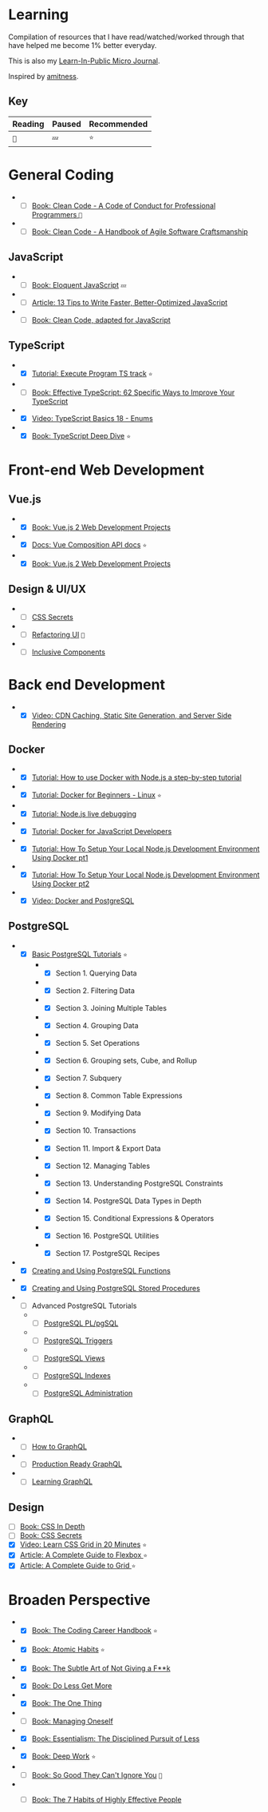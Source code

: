 # Learning
Compilation of resources that I have read/watched/worked through that have helped me become 1% better everyday.

This is also my [Learn-In-Public Micro Journal](https://learning.chiubaca.com).

Inspired by [amitness](https://github.com/amitness/learning).

## Key
| Reading | Paused | Recommended |
| --- | --- | --- |
| `👀` |`💤`| `⭐` |


# General Coding
- *[ ] [Book: Clean Code - A Code of Conduct for Professional Programmers ](https://www.goodreads.com/book/show/10284614-the-clean-coder?from_search=true&from_srp=true&qid=hjlFgvTICu&rank=2) `👀`
- *[ ] [Book: Clean Code - A Handbook of Agile Software Craftsmanship  ](https://www.goodreads.com/book/show/3735293-clean-code?from_search=true&from_srp=true&qid=hjlFgvTICu&rank=1)

## JavaScript
- *[ ] [Book: Eloquent JavaScript](https://eloquentjavascript.net/) `💤`
- *[ ] [Article: 13 Tips to Write Faster, Better-Optimized JavaScript](https://medium.com/@bretcameron/13-tips-to-write-faster-better-optimized-javascript-dc1f9ab063d8)
- *[ ] [Book: Clean Code, adapted for JavaScript](https://github.com/ryanmcdermott/clean-code-javascript)
## TypeScript
- *[X] [Tutorial: Execute Program TS track](https://www.executeprogram.com/courses/typescript) `⭐`
- *[ ] [Book: Effective TypeScript: 62 Specific Ways to Improve Your TypeScript](https://www.goodreads.com/book/show/48570456-effective-typescript?from_search=true&from_srp=true&qid=matDhX05HW&rank=1)
- *[X] [Video: TypeScript Basics 18 - Enums](https://www.youtube.com/watch?v=tkPzU-pYErk)
- *[X] [Book: TypeScript Deep Dive](https://basarat.gitbook.io/typescript/) `⭐`

# Front-end Web Development

## Vue.js
- *[X] [Book: Vue.js 2 Web Development Projects](https://www.goodreads.com/book/show/36697278-vue-js-2-web-development-projects?from_search=true&from_srp=true&qid=FBPjixxWqo&rank=1)
- *[X] [Docs: Vue Composition API docs](https://composition-api.vuejs.org/api.html#setup) `⭐`
- *[X] [Book: Vue.js 2 Web Development Projects](https://www.goodreads.com/book/show/36697278-vue-js-2-web-development-projects?from_search=true&from_srp=true&qid=kDklLmjzT9&rank=1)

## Design & UI/UX
- *[ ] [CSS Secrets](https://www.amazon.com/CSS-Secrets-Lea-Verou/dp/1449372635?tag=leaverou-20)
- *[ ] [Refactoring UI](https://www.goodreads.com/book/show/43190966-refactoring-ui) `👀`
- *[ ] [Inclusive Components](https://www.goodreads.com/book/show/41730458-inclusive-components-accessible-web-interfaces-piece-by-piece?ac=1&from_search=true&qid=TFYA3VHQKH&rank=1)

# Back end Development

- *[X] [Video: CDN Caching, Static Site Generation, and Server Side Rendering](https://www.youtube.com/watch?v=bfLFHp7Sbkg)

## Docker 
- *[X] [Tutorial: How to use Docker with Node.js a step-by-step tutorial](https://geshan.com.np/blog/2020/11/nodejs-with-docker/)
- *[X] [Tutorial: Docker for Beginners - Linux](https://training.play-with-docker.com/beginner-linux/) `⭐`
- *[X] [Tutorial: Node.js live debugging ](https://training.play-with-docker.com/nodejs-live-debugging/)
- *[X] [Tutorial: Docker for JavaScript Developers](https://www.robincussol.com/docker-for-js-devs-how-to-containerise-nodejs-apps-efficiently/)
- *[X] [Tutorial: How To Setup Your Local Node.js Development Environment Using Docker pt1](https://www.docker.com/blog/how-to-setup-your-local-node-js-development-environment-using-docker/)
- *[X] [Tutorial: How To Setup Your Local Node.js Development Environment Using Docker pt2](https://www.docker.com/blog/how-to-setup-your-local-node-js-development-environment-using-docker-part-2/)
- *[X] [Video: Docker and PostgreSQL](https://www.youtube.com/watch?v=aHbE3pTyG-Q)

## PostgreSQL
- *[X] [Basic PostgreSQL Tutorials](https://www.postgresqltutorial.com/) `⭐`
    - *[X] Section 1. Querying Data
    - *[X] Section 2. Filtering Data
    - *[X] Section 3. Joining Multiple Tables
    - *[X] Section 4. Grouping Data
    - *[X] Section 5. Set Operations
    - *[X] Section 6. Grouping sets, Cube, and Rollup
    - *[X] Section 7. Subquery
    - *[X] Section 8. Common Table Expressions
    - *[X] Section 9. Modifying Data
    - *[X] Section 10. Transactions
    - *[X] Section 11. Import & Export Data
    - *[X] Section 12. Managing Tables
    - *[X] Section 13. Understanding PostgreSQL Constraints
    - *[X] Section 14. PostgreSQL Data Types in Depth
    - *[X] Section 15. Conditional Expressions & Operators
    - *[X] Section 16. PostgreSQL Utilities
    - *[X] Section 17. PostgreSQL Recipes
- *[X] [Creating and Using PostgreSQL Functions](https://www.postgresqltutorial.com/postgresql-create-function/)
- *[X] [Creating and Using PostgreSQL Stored Procedures](https://www.postgresqltutorial.com/postgresql-create-procedure/)

- *[ ] Advanced PostgreSQL Tutorials
  - *[ ] [PostgreSQL PL/pgSQL](https://www.postgresqltutorial.com/postgresql-plpgsql/)
  - *[ ] [PostgreSQL Triggers](https://www.postgresqltutorial.com/postgresql-triggers/)
  - *[ ] [PostgreSQL Views](https://www.postgresqltutorial.com/postgresql-views/)
  - *[ ] [PostgreSQL Indexes](https://www.postgresqltutorial.com/postgresql-indexes/)
  - *[ ] [PostgreSQL Administration](https://www.postgresqltutorial.com/postgresql-administration/)
  
## GraphQL
 - *[ ] [How to GraphQL](https://www.howtographql.com/)
 - *[ ] [Production Ready GraphQL](https://book.productionreadygraphql.com/)
 - *[ ] [Learning GraphQL](https://www.bookdepository.com/Learning-GraphQL-Eve-Porcello/9781492030713)

## Design

- [ ] [Book: CSS In Depth ](https://www.manning.com/books/css-in-depth#toc)
- [ ] [Book: CSS Secrets](https://www.goodreads.com/book/show/20830437-css-secrets)
- [X] [Video: Learn CSS Grid in 20 Minutes](https://youtu.be/0-DY8J_skZ0) `⭐`
- [X] [Article: A Complete Guide to Flexbox ](https://css-tricks.com/snippets/css/a-guide-to-flexbox/) `⭐`
- [X] [Article: A Complete Guide to Grid ](https://css-tricks.com/snippets/css/complete-guide-grid/) `⭐`

# Broaden Perspective
- *[X] [Book: The Coding Career Handbook](https://www.goodreads.com/book/show/54375336-the-coding-career-handbook-guides-principles-strategies-and-tactics?from_search=true&from_srp=true&qid=5kvqgZ476m&rank=3) `⭐`
- *[X] [Book: Atomic Habits](https://www.goodreads.com/book/show/40121378-atomic-habits?ac=1&from_search=true&qid=rKTDNoeadD&rank=1) `⭐`
- *[X] [Book: The Subtle Art of Not Giving a F\*\*k](https://www.goodreads.com/book/show/28257707-the-subtle-art-of-not-giving-a-f-ck?ac=1&from_search=true&qid=uOLKRHgnPw&rank=1)
- *[X] [Book: Do Less Get More](https://www.goodreads.com/book/show/23493715-do-less-get-more)
- *[X] [Book: The One Thing](https://www.goodreads.com/book/show/16256798-the-one-thing)
- *[ ] [Book: Managing Oneself ](https://www.goodreads.com/book/show/2477223.Managing_Oneself?from_search=true&from_srp=true&qid=Ueo8HhE0Hk&rank=11)
- *[X] [Book: Essentialism: The Disciplined Pursuit of Less](https://www.goodreads.com/book/show/18077875-essentialism?from_search=true&from_srp=true&qid=AhUzfVOjtr&rank=1)
- *[X] [Book: Deep Work](https://www.goodreads.com/book/show/25744928-deep-work?from_search=tru&from_srp=true&qid=eckFypFBhS&rank=1) `⭐`
- *[ ] [Book: So Good They Can't Ignore You](https://www.goodreads.com/book/show/13525945-so-good-they-can-t-ignore-you) `👀`
- *[ ] [Book: The 7 Habits of Highly Effective People](https://www.goodreads.com/book/show/36072.The_7_Habits_of_Highly_Effective_People?from_search=true&from_srp=true&qid=Ch4yAR1c5V&rank=1)

